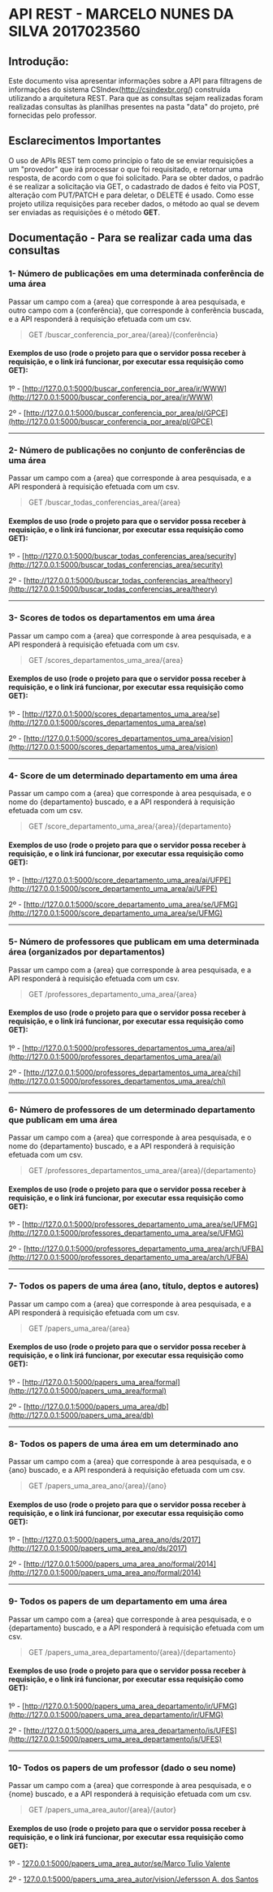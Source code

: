# API REST - MARCELO NUNES DA SILVA 2017023560


## Introdução: 

 Este documento visa apresentar informações sobre a API para filtragens de informações do sistema CSIndex(http://csindexbr.org/) construída utilizando a arquitetura REST. 
 Para que as consultas sejam realizadas foram realizadas consultas às planilhas presentes na pasta "data" do projeto, pré fornecidas pelo professor.

## Esclarecimentos Importantes

 O uso de APIs REST tem como princípio o fato de se enviar requisições a um "provedor" que irá processar o que foi requisitado, e retornar uma resposta, de acordo com o que foi solicitado. Para se obter dados, o padrão é se realizar a solicitação via GET, o cadastrado de dados é feito via POST, alteração com PUT/PATCH e para deletar, o DELETE é usado.
 Como esse projeto utiliza requisições para receber dados, o método ao qual se devem ser enviadas as requisições é o método **GET**.


## Documentação - Para se realizar cada uma das consultas

### 1- Número de publicações em uma determinada conferência de uma área 
  Passar um campo com a {area} que corresponde à area pesquisada, e outro campo com a {conferência}, que corresponde à conferência buscada, e a API responderá à requisição efetuada com um csv.
  
  > GET /buscar_conferencia_por_area/{area}/{conferência}
  
#### Exemplos de uso (rode o projeto para que o servidor possa receber à requisição, e o link irá funcionar, por executar essa requisição como GET):

  1º - [http://127.0.0.1:5000/buscar_conferencia_por_area/ir/WWW](http://127.0.0.1:5000/buscar_conferencia_por_area/ir/WWW)
  
  2º - [http://127.0.0.1:5000/buscar_conferencia_por_area/pl/GPCE](http://127.0.0.1:5000/buscar_conferencia_por_area/pl/GPCE)
<hr>



 ### 2- Número de publicações no conjunto de conferências de uma área 
  Passar um campo com a {area} que corresponde à area pesquisada, e a API responderá à requisição efetuada com um csv.
  
  > GET /buscar_todas_conferencias_area/{area}
  
#### Exemplos de uso (rode o projeto para que o servidor possa receber à requisição, e o link irá funcionar, por executar essa requisição como GET):

  1º - [http://127.0.0.1:5000/buscar_todas_conferencias_area/security](http://127.0.0.1:5000/buscar_todas_conferencias_area/security)
  
  2º - [http://127.0.0.1:5000/buscar_todas_conferencias_area/theory](http://127.0.0.1:5000/buscar_todas_conferencias_area/theory)
  
  <hr>
  
  
  ### 3- Scores de todos os departamentos em uma área
   Passar um campo com a {area} que corresponde à area pesquisada, e a API responderá à requisição efetuada com um csv.
  
  > GET /scores_departamentos_uma_area/{area}
  
#### Exemplos de uso (rode o projeto para que o servidor possa receber à requisição, e o link irá funcionar, por executar essa requisição como GET):

  1º - [http://127.0.0.1:5000/scores_departamentos_uma_area/se](http://127.0.0.1:5000/scores_departamentos_uma_area/se)
  
  2º - [http://127.0.0.1:5000/scores_departamentos_uma_area/vision](http://127.0.0.1:5000/scores_departamentos_uma_area/vision)
  
  <hr>
  
  
  
  ### 4- Score de um determinado departamento em uma área
   Passar um campo com a {area} que corresponde à area pesquisada, e o nome do {departamento} buscado, e a API responderá à requisição efetuada com um csv.
  
  > GET /score_departamento_uma_area/{area}/{departamento}
  
#### Exemplos de uso (rode o projeto para que o servidor possa receber à requisição, e o link irá funcionar, por executar essa requisição como GET):

  1º - [http://127.0.0.1:5000/score_departamento_uma_area/ai/UFPE](http://127.0.0.1:5000/score_departamento_uma_area/ai/UFPE)
  
  2º - [http://127.0.0.1:5000/score_departamento_uma_area/se/UFMG](http://127.0.0.1:5000/score_departamento_uma_area/se/UFMG)
  
  <hr>
  
 
   ### 5- Número de professores que publicam em uma determinada área (organizados por departamentos)
   Passar um campo com a {area} que corresponde à area pesquisada, e a API responderá à requisição efetuada com um csv.
  
  > GET /professores_departamento_uma_area/{area}
  
#### Exemplos de uso (rode o projeto para que o servidor possa receber à requisição, e o link irá funcionar, por executar essa requisição como GET):

  1º - [http://127.0.0.1:5000/professores_departamentos_uma_area/ai](http://127.0.0.1:5000/professores_departamentos_uma_area/ai)
  
  2º - [http://127.0.0.1:5000/professores_departamentos_uma_area/chi](http://127.0.0.1:5000/professores_departamentos_uma_area/chi)
  
  <hr>
  
  
   ### 6- Número de professores de um determinado departamento que publicam em uma área
   Passar um campo com a {area} que corresponde à area pesquisada, e o nome do {departamento} buscado, e a API responderá à requisição efetuada com um csv.
  
  > GET /professores_departamentos_uma_area/{area}/{departamento}
  
#### Exemplos de uso (rode o projeto para que o servidor possa receber à requisição, e o link irá funcionar, por executar essa requisição como GET):

  1º - [http://127.0.0.1:5000/professores_departamento_uma_area/se/UFMG](http://127.0.0.1:5000/professores_departamento_uma_area/se/UFMG)
  
  2º - [http://127.0.0.1:5000/professores_departamento_uma_area/arch/UFBA](http://127.0.0.1:5000/professores_departamento_uma_area/arch/UFBA)
  
  <hr>
  
  
   ### 7- Todos os papers de uma área (ano, título, deptos e autores)
   Passar um campo com a {area} que corresponde à area pesquisada, e a API responderá à requisição efetuada com um csv.
  
  > GET /papers_uma_area/{area}
  
#### Exemplos de uso (rode o projeto para que o servidor possa receber à requisição, e o link irá funcionar, por executar essa requisição como GET):

  1º - [http://127.0.0.1:5000/papers_uma_area/formal](http://127.0.0.1:5000/papers_uma_area/formal)
  
  2º - [http://127.0.0.1:5000/papers_uma_area/db](http://127.0.0.1:5000/papers_uma_area/db)
  
  <hr>
  
  
   ### 8- Todos os papers de uma área em um determinado ano
   Passar um campo com a {area} que corresponde à area pesquisada, e o {ano} buscado, e a API responderá à requisição efetuada com um csv.
  
  > GET /papers_uma_area_ano/{area}/{ano}
  
#### Exemplos de uso (rode o projeto para que o servidor possa receber à requisição, e o link irá funcionar, por executar essa requisição como GET):

  1º - [http://127.0.0.1:5000/papers_uma_area_ano/ds/2017](http://127.0.0.1:5000/papers_uma_area_ano/ds/2017)
  
  2º - [http://127.0.0.1:5000/papers_uma_area_ano/formal/2014](http://127.0.0.1:5000/papers_uma_area_ano/formal/2014)
  
  <hr>
  
   
   ### 9- Todos os papers de um departamento em uma área
   Passar um campo com a {area} que corresponde à area pesquisada, e o {departamento} buscado, e a API responderá à requisição efetuada com um csv.
  
  > GET /papers_uma_area_departamento/{area}/{departamento}
  
#### Exemplos de uso (rode o projeto para que o servidor possa receber à requisição, e o link irá funcionar, por executar essa requisição como GET):

  1º - [http://127.0.0.1:5000/papers_uma_area_departamento/ir/UFMG](http://127.0.0.1:5000/papers_uma_area_departamento/ir/UFMG)
  
  2º - [http://127.0.0.1:5000/papers_uma_area_departamento/is/UFES](http://127.0.0.1:5000/papers_uma_area_departamento/is/UFES)
  
  <hr>
  

    
   ### 10- Todos os papers de um professor (dado o seu nome)
   Passar um campo com a {area} que corresponde à area pesquisada, e o {nome} buscado, e a API responderá à requisição efetuada com um csv.
  
  > GET /papers_uma_area_autor/{area}/{autor}
  
#### Exemplos de uso (rode o projeto para que o servidor possa receber à requisição, e o link irá funcionar, por executar essa requisição como GET):

  1º - [127.0.0.1:5000/papers_uma_area_autor/se/Marco Tulio Valente](http://127.0.0.1:5000/papers_uma_area_autor/se/Marco%20Tulio%20Valente)
  
  2º - [127.0.0.1:5000/papers_uma_area_autor/vision/Jefersson A. dos Santos](http://127.0.0.1:5000/papers_uma_area_autor/vision/Jefersson%20A.%20dos%20Santos)
  
  
